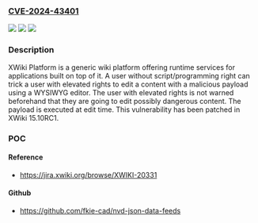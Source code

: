 ### [CVE-2024-43401](https://cve.mitre.org/cgi-bin/cvename.cgi?name=CVE-2024-43401)
![](https://img.shields.io/static/v1?label=Product&message=xwiki-platform&color=blue)
![](https://img.shields.io/static/v1?label=Version&message=%3D%20%3C%2015.10-rc-1%20&color=brighgreen)
![](https://img.shields.io/static/v1?label=Vulnerability&message=CWE-269%3A%20Improper%20Privilege%20Management&color=brighgreen)

### Description

XWiki Platform is a generic wiki platform offering runtime services for applications built on top of it. A user without script/programming right can trick a user with elevated rights to edit a content with a malicious payload using a WYSIWYG editor. The user with elevated rights is not warned beforehand that they are going to edit possibly dangerous content. The payload is executed at edit time. This vulnerability has been patched in XWiki 15.10RC1.

### POC

#### Reference
- https://jira.xwiki.org/browse/XWIKI-20331

#### Github
- https://github.com/fkie-cad/nvd-json-data-feeds

